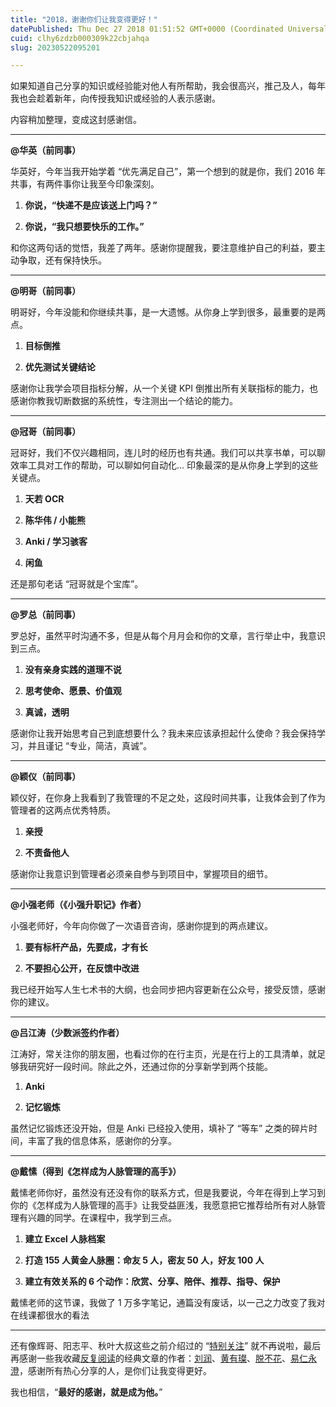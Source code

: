 ```yaml
---
title: "2018，谢谢你们让我变得更好！"
datePublished: Thu Dec 27 2018 01:51:52 GMT+0000 (Coordinated Universal Time)
cuid: clhy6zdzb000309k22cbjahqa
slug: 20230522095201

---
```


如果知道自己分享的知识或经验能对他人有所帮助，我会很高兴，推己及人，每年我也会趁着新年，向传授我知识或经验的人表示感谢。

内容稍加整理，变成这封感谢信。

---

**@华英（前同事）**

华英好，今年当我开始学着 “优先满足自己”，第一个想到的就是你，我们 2016 年共事，有两件事你让我至今印象深刻。

1. **你说，“快递不是应该送上门吗？”**
    
2. **你说，“我只想要快乐的工作。”**
    

和你这两句话的觉悟，我差了两年。感谢你提醒我，要注意维护自己的利益，要主动争取，还有保持快乐。

---

**@明哥（前同事）**

明哥好，今年没能和你继续共事，是一大遗憾。从你身上学到很多，最重要的是两点。

1. **目标倒推**
    
2. **优先测试关键结论**
    

感谢你让我学会项目指标分解，从一个关键 KPI 倒推出所有关联指标的能力，也感谢你教我切断数据的系统性，专注测出一个结论的能力。

---

**@冠哥（前同事）**

冠哥好，我们不仅兴趣相同，连儿时的经历也有共通。我们可以共享书单，可以聊效率工具对工作的帮助，可以聊如何自动化... 印象最深的是从你身上学到的这些关键点。

1. **天若 OCR**
    
2. **陈华伟 / 小能熊**
    
3. **Anki / 学习骇客**
    
4. **闲鱼**
    

还是那句老话 “冠哥就是个宝库”。

---

**@罗总（前同事）**

罗总好，虽然平时沟通不多，但是从每个月月会和你的文章，言行举止中，我意识到三点。

1. **没有亲身实践的道理不说**
    
2. **思考使命、愿景、价值观**
    
3. **真诚，透明**
    

感谢你让我开始思考自己到底想要什么？我未来应该承担起什么使命？我会保持学习，并且谨记 “专业，简洁，真诚”。

---

**@颖仪（前同事）**

颖仪好，在你身上我看到了我管理的不足之处，这段时间共事，让我体会到了作为管理者的这两点优秀特质。

1. **亲授**
    
2. **不责备他人**
    

感谢你让我意识到管理者必须亲自参与到项目中，掌握项目的细节。

---

**@小强老师（《小强升职记》作者）**

小强老师好，今年向你做了一次语音咨询，感谢你提到的两点建议。

1. **要有标杆产品，先要成，才有长**
    
2. **不要担心公开，在反馈中改进**
    

我已经开始写人生七术书的大纲，也会同步把内容更新在公众号，接受反馈，感谢你的建议。

---

**@吕江涛（少数派签约作者）**

江涛好，常关注你的朋友圈，也看过你的在行主页，光是在行上的工具清单，就足够我研究好一段时间。除此之外，还通过你的分享新学到两个技能。

1. **Anki**
    
2. **记忆锻炼**
    

虽然记忆锻炼还没开始，但是 Anki 已经投入使用，填补了 “等车” 之类的碎片时间，丰富了我的信息体系，感谢你的分享。

---

**@戴愫（得到《怎样成为人脉管理的高手》）**

戴愫老师你好，虽然没有还没有你的联系方式，但是我要说，今年在得到上学习到你的《怎样成为人脉管理的高手》让我受益匪浅，我愿意把它推荐给所有对人脉管理有兴趣的同学。在课程中，我学到三点。

1. **建立 Excel 人脉档案**
    
2. **打造 155 人黄金人脉圈：命友 5 人，密友 50 人，好友 100 人**
    
3. **建立有效关系的 6 个动作：欣赏、分享、陪伴、推荐、指导、保护**
    

戴愫老师的这节课，我做了 1 万多字笔记，通篇没有废话，以一己之力改变了我对在线课都很水的看法

---

还有像辉哥、阳志平、秋叶大叔这些之前介绍过的 “[特别关注](http://mp.weixin.qq.com/s?__biz=MzI3MzU5MDA1OQ==&mid=2247484513&idx=1&sn=41ae236338880ee35aafbbc2ae27c5c8&chksm=eb21b625dc563f336794474cd163c16eb733939ca3001524f75cde2e8e53c341b304b43ab618&scene=21#wechat_redirect)” 就不再说啦，最后再感谢一些我收藏[反复阅读](http://mp.weixin.qq.com/s?__biz=MzI3MzU5MDA1OQ==&mid=2247484501&idx=1&sn=2f89f4fe16c6e54e257d8c341a29a14a&chksm=eb21b611dc563f07f6ca110c562493f95b73b0198e474927ec808c4f3d65aa6db89d20077055&scene=21#wechat_redirect)的经典文章的作者：[刘润](https://mp.weixin.qq.com/s?__biz=MzIxNTAzNzU0Ng==&mid=2654600016&idx=1&sn=ddb6e6e6c50fd824ef0679ec087c90ff&chksm=8c533855bb24b143dca797ad96206a0d78bd2ff804f628bc1c54bd7e4da33cd30024f29ec5c2&mpshare=1&scene=21&srcid=0514D7FNgK39qFjKe5TJESkG#wechat_redirect)、[黄有璨](https://mp.weixin.qq.com/s?__biz=MzI2NTY4MDg1NA==&mid=2247487090&amp;idx=1&amp;sn=d3e97c07b30e829f6bf09675a239a5fb&source=41&scene=21#wechat_redirect)、[脱不花](https://mp.weixin.qq.com/s?__biz=MzAwNzEzNzU0Ng==&mid=2649586920&idx=1&sn=f005a1e540efff5634c881ec6dd02379&chksm=831b6c8db46ce59bac796560dae0803144f3670cc7226ed6bdbaaf6a82e0a0c15cf380f308d8&mpshare=1&scene=21&srcid=02179Fn6s2zbvcVbfGYf4mro#wechat_redirect)、[易仁永澄](https://mp.weixin.qq.com/s?__biz=MzIzOTY0OTA3OA==&mid=2247486880&idx=1&sn=3e887e516254c33e3a16de6e7d6eca5f&chksm=e927a5f9de502cef04cf107f91821f1e4d781bcffa5d6cd1c9e257bddd17b1382487a7e67940&mpshare=1&scene=21&srcid=1009Exin0u1gJRC1IP7cA1Fi#wechat_redirect)，感谢所有热心分享的人，是你们让我变得更好。

我也相信，“**最好的感谢，就是成为他。**”